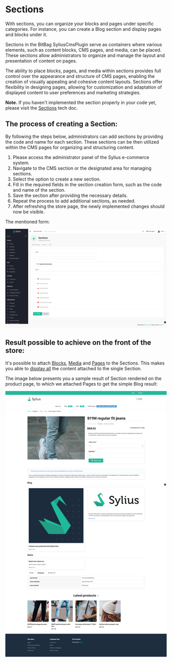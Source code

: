 # Sections

With sections, you can organize your blocks and pages under specific categories.
For instance, you can create a Blog section and display pages and blocks under it.

Sections in the BitBag SyliusCmsPlugin serve as containers where various elements, such as content blocks, CMS pages,
and media, can be placed. These sections allow administrators to organize and manage the layout and presentation of content on pages.

The ability to place blocks, pages, and media within sections provides full control over the appearance and structure of CMS pages,
enabling the creation of visually appealing and cohesive content layouts. Sections offer flexibility in designing pages,
allowing for customization and adaptation of displayed content to user preferences and marketing strategies.

**Note.** If you haven't implemented the section properly in your code yet, please visit the [Sections](sections.md) tech doc.

## The process of creating a Section:

By following the steps below, administrators can add sections by providing the code and name for each section. These sections can be then utilized within the CMS pages for organizing and structuring content.

1. Please access the administrator panel of the Sylius e-commerce system.
2. Navigate to the CMS section or the designated area for managing sections.
3. Select the option to create a new section.
4. Fill in the required fields in the section creation form, such as the code and name of the section.
5. Save the section after providing the necessary details.
6. Repeat the process to add additional sections, as needed.
7. After refreshing the store page, the newly implemented changes should now be visible.

The mentioned form:

![Screenshot showing content management config in admin](sections_create_cms.png)

## Result possible to achieve on the front of the store:

It's possible to attach [Blocks](use_case_blocks.md), [Media](use_case_media.md) and [Pages](use_case_pages.md) to the Sections. This makes you able to [display all](sections.md) the content attached to the single Section.

The image below presents you a sample result of Section rendered on the product page, to which we attached Pages to get the simple Blog result:

![Screenshot showing content management config in admin](section_cms_result.png)


